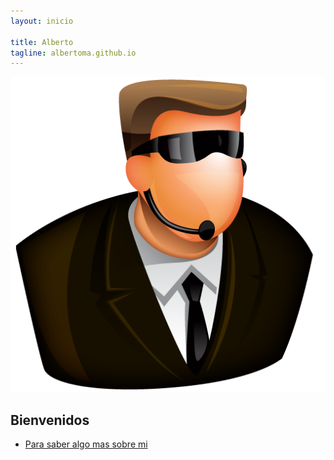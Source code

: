 ```yaml
---
layout: inicio

title: Alberto
tagline: albertoma.github.io
---
```

![imagen](foto.jpg)

## Bienvenidos

* [Para saber algo mas sobre mi](/about)
